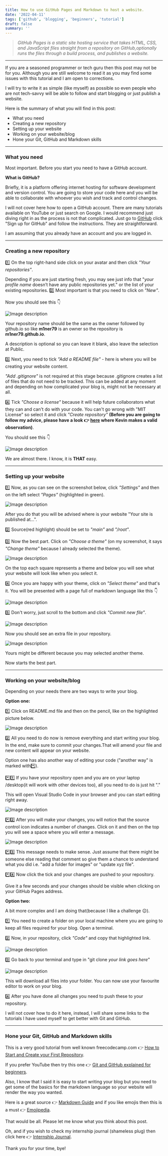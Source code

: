 ```yaml
---
title: How to use GitHub Pages and Markdown to host a website.
date: '2022-04-11'
tags: ['github', 'blogging', 'beginners', 'tutorial']
draft: false
summary: ''
---
```


> _GitHub Pages is a static site hosting service that takes HTML, CSS, and JavaScript files straight from a repository on GitHub,optionally runs the files through a build process, and publishes a website._

---

If you are a seasoned programmer or tech guru then this post may not be for you. Although you are still welcome to read it as you may find some issues with this tutorial and I am open to corrections.

I will try to write it as simple (like myself) as possible so even people who are not tech-savvy will be able to follow and start blogging or just publish a website.

Here is the summary of what you will find in this post:

- [<a name="start"></a>What you need](#what-you-need)
- [<a name="new-repo"></a>Creating a new repository](#creating-a-new-repository)
- [<a name="page"></a>Setting up your website](#setting-up-your-website)
- [<a name="work"></a>Working on your website/blog](#working-on-your-websiteblog)
- [<a name="skills"></a>Hone your Git, GitHub and Markdown skills](#hone-your-git-github-and-markdown-skills)

---

### <a name="start"></a>What you need

Most important. Before you start you need to have a GitHub account.

**What is GitHub?**

Briefly, it is a platform offering internet hosting for software development and version control. You are going to store your code here and you will be able to collaborate with whoever you wish and track and control changes.

I will not cover here how to open a GitHub account. There are many tutorials available on YouTube or just search on Google.
I would recommend just diving right in as the process is not that complicated. Just go to [GitHub](https://github.com) click "Sign up for GitHub" and follow the instructions. They are straightforward.

I am assuming that you already have an account and you are logged in.

---

### <a name="new-repo"></a>Creating a new repository

1️⃣ On the top right-hand side click on your avatar and then click _"Your repositories"_.

Depending if you are just starting fresh, you may see just info that "_your profile name_ doesn’t have any public repositories yet." or the list of your existing repositories.
2️⃣ Most important is that you need to click on _"New"_.

Now you should see this 👇

![Image description](https://dev-to-uploads.s3.amazonaws.com/uploads/articles/u8t1kchg8yn8bkutz41n.png)

Your repository name should be the same as the owner followed by github.io so like **m1ner79** is an owner so the repository is **m1ner79.github.io**.

A description is optional so you can leave it blank, also leave the selection at Public.

3️⃣ Next, you need to tick _"Add a README file"_ - here is where you will be creating your website content.

_"Add .gitignore"_ is not required at this stage because .gitignore creates a list of files that do not need to be tracked. This can be added at any moment and depending on how complicated your blog is, might not be necessary at all.

4️⃣ Tick _"Choose a license"_ because it will help future collaborators what they can and can't do with your code. You can't go wrong with "MIT License" so select it and click _"Create repository"_ **(Before you are going to follow my advice, please have a look 👉 [here](https://dev.to/kbeirne/comment/1ngbp) where Kevin makes a valid observation)**.

You should see this 👇

![Image description](https://dev-to-uploads.s3.amazonaws.com/uploads/articles/sd1ezuqxl7047ntv73qk.png)

We are almost there. I know, it is **THAT** easy.

---

### <a name="page"></a>Setting up your website

1️⃣ Now, as you can see on the screenshot below, click _"Settings"_ and then on the left select _"Pages"_ (highlighted in green).

![Image description](https://dev-to-uploads.s3.amazonaws.com/uploads/articles/qumso5c39u31frzx1dhq.png)

After you do that you will be advised where is your website "Your site is published at...".

2️⃣ Source(red highlight) should be set to _"main"_ and _"/root"_.

3️⃣ Now the best part. Click on _"Choose a theme"_ (on my screenshot, it says _"Change theme"_ because I already selected the theme).

![Image description](https://dev-to-uploads.s3.amazonaws.com/uploads/articles/00byw5en2mp0lf211l2m.png)

On the top each square represents a theme and below you will see what your website will look like when you select it.

4️⃣ Once you are happy with your theme, click on _"Select theme"_ and that's it. You will be presented with a page full of markdown language like this 👇

![Image description](https://dev-to-uploads.s3.amazonaws.com/uploads/articles/yuabs1zxtui1xpo5iv69.png)

5️⃣ Don't worry, just scroll to the bottom and click _"Commit new file"_.

![Image description](https://dev-to-uploads.s3.amazonaws.com/uploads/articles/0f1p3v4zaw94a2d6l7wt.png)

Now you should see an extra file in your repository.

![Image description](https://dev-to-uploads.s3.amazonaws.com/uploads/articles/vizs5n8ty2ypg1wnzhno.png)

Yours might be different because you may selected another theme.

Now starts the best part.

---

### <a name="work"></a>Working on your website/blog

Depending on your needs there are two ways to write your blog.

**Option one:**

1️⃣ Click on README.md file and then on the pencil, like on the highlighted picture below.

![Image description](https://dev-to-uploads.s3.amazonaws.com/uploads/articles/pxh20ifmvb9liwvfbtpf.png)

2️⃣ All you need to do now is remove everything and start writing your blog. In the end, make sure to commit your changes.That will amend your file and new content will appear on your website.

Option one has also another way of editing your code ("another way" is marked with\*️⃣).

\*️⃣1️⃣ If you have your repository open and you are on your laptop /desktop(it will work with other devices too), all you need to do is just hit "."

This will open Visual Studio Code in your browser and you can start editing right away.

![Image description](https://dev-to-uploads.s3.amazonaws.com/uploads/articles/6mopon1135t300j0kx7a.png)

\*️⃣2️⃣ After you will make your changes, you will notice that the source control icon indicates a number of changes. Click on it and then on the top you will see a space where you will enter a message.

![Image description](https://dev-to-uploads.s3.amazonaws.com/uploads/articles/uplpmtof1nd1hfake29l.png)

\*️⃣3️⃣ This message needs to make sense. Just assume that there might be someone else reading that comment so give them a chance to understand what you did i.e. "add a folder for images" or "update xyz file".

\*️⃣4️⃣ Now click the tick and your changes are pushed to your repository.

Give it a few seconds and your changes should be visible when clicking on your GitHub Pages address.

**Option two:**

A bit more complex and I am doing that(because I like a challenge 😉).

1️⃣ You need to create a folder on your local machine where you are going to keep all files required for your blog. Open a terminal.

2️⃣ Now, in your repository, click _"Code"_ and copy that highlighted link.

![Image description](https://dev-to-uploads.s3.amazonaws.com/uploads/articles/lhz8ujbwqs7wbofc2vxc.png)

3️⃣ Go back to your terminal and type in "git clone _your link goes here_"

![Image description](https://dev-to-uploads.s3.amazonaws.com/uploads/articles/3xn60g47u5oc9i1bwn0y.png)

This will download all files into your folder. You can now use your favourite editor to work on your blog.

4️⃣ After you have done all changes you need to push these to your repository.

I will not cover how to do it here, instead, I will share some links to the tutorials I have used myself to get better with Git and GitHub.

---

### <a name="skills"></a>Hone your Git, GitHub and Markdown skills

This is a very good tutorial from well known freecodecamp.com 👉 [How to Start and Create your First Repository](https://www.freecodecamp.org/news/a-beginners-guide-to-git-how-to-create-your-first-github-project-c3ff53f56861/).

If you prefer YouTube then try this one 👉 [Git and GitHub explained for beginners](https://youtu.be/8Dd7KRpKeaE).

Also, I know that I said it is easy to start writing your blog but you need to get some of the basics for the markdown language so your website will render the way you wanted.

Here is a great source 👉 [Markdown Guide](https://www.markdownguide.org/basic-syntax/) and if you like emojis then this is a must 👉 [Emojipedia](https://emojipedia.org).

That would be all. Please let me know what you think about this post.

Oh, and if you wish to check my internship journal (shameless plug) then click here 👉 [Internship Journal](https://m1ner79.github.io/).

Thank you for your time, bye!
